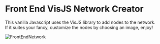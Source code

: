 # Front End VisJS Network Creator

This vanilla Javascript uses the VisJS library to add nodes to the network.\
If it suites your fancy, customize the nodes by choosing an image, enjoy!

![FrontEndNetwork](https://user-images.githubusercontent.com/2447375/103802264-e2d75000-501c-11eb-9664-7227773c75ce.gif)
